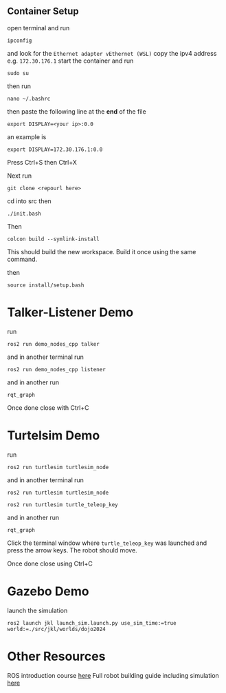 
## Container Setup

open terminal and run 
```
ipconfig
``` 
and look for the `Ethernet adapter vEthernet (WSL)`
copy the ipv4 address e.g. `172.30.176.1`
start the container and run 
```
sudo su
```

then run 
```
nano ~/.bashrc
```
then paste the following line at the **end** of the file 
```
export DISPLAY=<your ip>:0.0
``` 
an example is 
```
export DISPLAY=172.30.176.1:0.0
```
Press Ctrl+S then Ctrl+X

Next run 
```
git clone <repourl here>
```

cd into src then
```
./init.bash
```

Then 
```
colcon build --symlink-install
```
This should build the new workspace. Build it once using the same command. 

then 
```
source install/setup.bash
```

# Talker-Listener Demo

run 
```
ros2 run demo_nodes_cpp talker
```
and in another terminal run 
```
ros2 run demo_nodes_cpp listener
```
and in another run 
```
rqt_graph
```
Once done close with Ctrl+C

# Turtelsim Demo
run 
```
ros2 run turtlesim turtlesim_node
```
and in another terminal run 
```
ros2 run turtlesim turtlesim_node
```
```
ros2 run turtlesim turtle_teleop_key
``` 
and in another run 
```
rqt_graph
```
Click the terminal window where `turtle_teleop_key` was launched and press the arrow keys. The robot should move. 

Once done close using Ctrl+C

# Gazebo Demo

launch the simulation 
```
ros2 launch jkl launch_sim.launch.py use_sim_time:=true world:=./src/jkl/worlds/dojo2024
```

# Other Resources
ROS introduction course [here](https://www.youtube.com/watch?v=0aPbWsyENA8&list=PLLSegLrePWgJudpPUof4-nVFHGkB62Izy)
Full robot building guide including simulation [here](https://www.youtube.com/watch?v=OWeLUSzxMsw&list=PLunhqkrRNRhYAffV8JDiFOatQXuU-NnxT)




